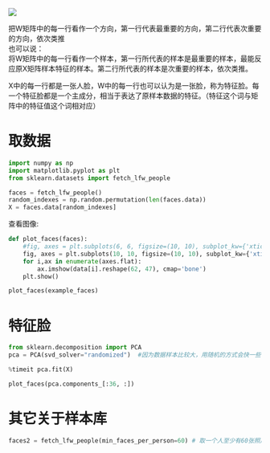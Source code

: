 ![](http://windmissing.github.io/images/2019/119.jpg)

把W矩阵中的每一行看作一个方向，第一行代表最重要的方向，第二行代表次重要的方向，依次类推  
也可以说：  
将W矩阵中的每一行看作一个样本，第一行所代表的样本是最重要的样本，最能反应原X矩阵样本特征的样本。第二行所代表的样本是次重要的样本，依次类推。  

X中的每一行都是一张人脸，W中的每一行也可以认为是一张脸，称为特征脸。每一个特征脸都是一个主成分，相当于表达了原样本数据的特征。（特征这个词与矩阵中的特征值这个词相对应）

# 取数据

```python
import numpy as np
import matplotlib.pyplot as plt
from sklearn.datasets import fetch_lfw_people

faces = fetch_lfw_people()
random_indexes = np.random.permutation(len(faces.data))
X = faces.data[random_indexes]
```

查看图像:

```python
def plot_faces(faces):
    #fig, axes = plt.subplots(6, 6, figsize=(10, 10), subplot_kw={'xticks':[], 'yticks':[]},girdspec_kw=dict(hspace=0.1, wspace=0.1))
    fig, axes = plt.subplots(10, 10, figsize=(10, 10), subplot_kw={'xticks':[], 'yticks':[]})
    for i,ax in enumerate(axes.flat):
        ax.imshow(data[i].reshape(62, 47), cmap='bone')
    plt.show()

plot_faces(example_faces)
```

# 特征脸

```python
from sklearn.decomposition import PCA
pca = PCA(svd_solver="randomized")  #因为数据样本比较大，用随机的方式会快一些

%timeit pca.fit(X)

plot_faces(pca.components_[:36, :])
```

# 其它关于样本库

```python
faces2 = fetch_lfw_people(min_faces_per_person=60) # 取一个人至少有60张照片的样本
```
